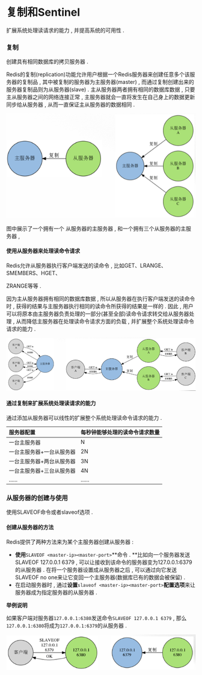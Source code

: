 # 复制和Sentinel

扩展系统处理读请求的能力 , 并提高系统的可用性 .

### 复制

创建具有相同数据库的拷贝服务器 .

Redis的复制\(replication\)功能允许用户根据一个Redis服务器来创建任意多个该服务器的复制品 , 其中被复制的服务器为主服务器\(master\) , 而通过复制创建出来的服务器复制品则为从服务器\(slave\) . 主从服务器两者拥有相同的数据库数据 , 只要主从服务器之间的网络连接正常 , 主服务器就会一直将发生在自己身上的数据更新同步给从服务器 , 从而一直保证主从服务器的数据相同 .

![](/assets/fuzhi.png)

图中展示了一个拥有一个 从服务器的主服务器 , 和一个拥有三个从服务器的主服务器 ,

#### 使用从服务器来处理读命令请求

Redis允许从服务器执行客户端发送的读命令 , 比如GET、LRANGE、SMEMBERS、HGET、

ZRANGE等等 .

因为主从服务器拥有相同的数据库数据 , 所以从服务器在执行客户端发送的读命令时 , 获得的结果与主服务器执行相同的读命令所获得的结果是一样的 . 因此 , 用户可以将原本由主服务器负责处理的一部分\(甚至全部\)读命令请求转交给从服务器处理 , 从而降低主服务器在处理读命令请求方面的负载 , 并扩展整个系统处理读命令请求的能力 .

![](/assets/fuzhi2.png)

#### 通过复制来扩展系统处理读请求的能力

通过添加从服务器可以线性的扩展整个系统处理读命令请求的能力 .

| 服务器配置 | 每秒钟能够处理的读命令请求数量 |
| :--- | :--- |
| 一台主服务器 | N |
| 一台主服务器+一台从服务器 | 2N |
| 一台主服务器+两台从服务器 | 3N |
| 一台主服务器+三台从服务器 | 4N |
| ...... | ...... |

### 从服务器的创建与使用

使用SLAVEOF命令或者slaveof选项 .

#### 创建从服务器的方法

Redis提供了两种方法来为某个主服务器创建从服务器 :

* **使用**`SLAVEOF <master-ip><master-port>`**命令 . **比如向一个服务器发送SLAVEOF 127.0.0.1 6379 , 可以让接收到该命令的服务器变为127.0.0.1:6379的从服务器 . 在将一个服务器设置成从服务器之后 , 可以通过向它发送SLAVEOF no one来让它变回一个主服务器\(数据库已有的数据会被保留\) . 
* 在启动服务器时 , 通过**设置**`slaveof <master-ip><master-port>`**配置选项**来让服务器成为指定服务器的从服务器 . 

**举例说明**

如果客户端对服务器`127.0.0.1:6380`发送命令`SLAVEOF 127.0.0.1 6379` , 那么`127.0.0.1:6380`将成为`127.0.0.1:6379`的从服务器 . 

![](/assets/fuzhi34.png)

